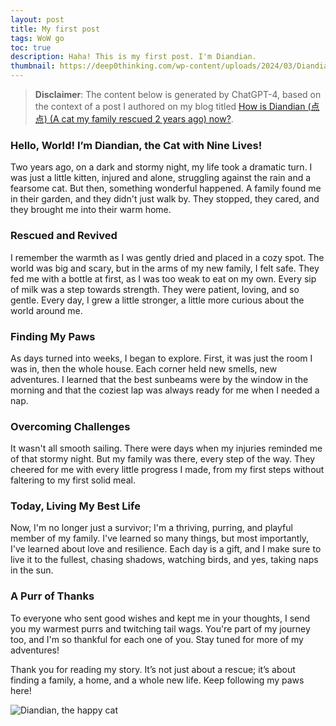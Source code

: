 ```yaml
---
layout: post
title: My first post
tags: WoW go
toc: true
description: Haha! This is my first post. I'm Diandian.
thumbnail: https://deep0thinking.com/wp-content/uploads/2024/03/Diandian-cuteeee-scaled-e1709912218122.jpg
---
```


> **Disclaimer**: The content below is generated by ChatGPT-4, based on the context of a post I authored on my blog titled [How is Diandian (点点) (A cat my family rescued 2 years ago) now?](https://deep0thinking.com/?p=2533).

### Hello, World! I’m Diandian, the Cat with Nine Lives!

Two years ago, on a dark and stormy night, my life took a dramatic turn. I was just a little kitten, injured and alone, struggling against the rain and a fearsome cat. But then, something wonderful happened. A family found me in their garden, and they didn't just walk by. They stopped, they cared, and they brought me into their warm home.

### Rescued and Revived

I remember the warmth as I was gently dried and placed in a cozy spot. The world was big and scary, but in the arms of my new family, I felt safe. They fed me with a bottle at first, as I was too weak to eat on my own. Every sip of milk was a step towards strength. They were patient, loving, and so gentle. Every day, I grew a little stronger, a little more curious about the world around me.

### Finding My Paws

As days turned into weeks, I began to explore. First, it was just the room I was in, then the whole house. Each corner held new smells, new adventures. I learned that the best sunbeams were by the window in the morning and that the coziest lap was always ready for me when I needed a nap.

### Overcoming Challenges

It wasn't all smooth sailing. There were days when my injuries reminded me of that stormy night. But my family was there, every step of the way. They cheered for me with every little progress I made, from my first steps without faltering to my first solid meal.

### Today, Living My Best Life

Now, I'm no longer just a survivor; I'm a thriving, purring, and playful member of my family. I've learned so many things, but most importantly, I've learned about love and resilience. Each day is a gift, and I make sure to live it to the fullest, chasing shadows, watching birds, and yes, taking naps in the sun.

### A Purr of Thanks

To everyone who sent good wishes and kept me in your thoughts, I send you my warmest purrs and twitching tail wags. You're part of my journey too, and I'm so thankful for each one of you. Stay tuned for more of my adventures!

Thank you for reading my story. It’s not just about a rescue; it’s about finding a family, a home, and a whole new life. Keep following my paws here!

![Diandian, the happy cat](https://deep0thinking.com/wp-content/uploads/2024/03/Diandian-cuteeee-scaled-e1709912218122.jpg)
